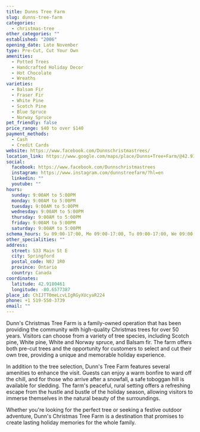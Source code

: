 ```yaml
---
title: Dunns Tree Farm
slug: dunns-tree-farm
categories:
  - christmas-tree
other_categories: ""
established: "2006"
opening_date: Late November
type: Pre-Cut, Cut Your Own
amenities:
  - Potted Trees
  - Handcrafted Holiday Decor
  - Hot Chocolate
  - Wreaths
varieties:
  - Balsam Fir
  - Fraser Fir
  - White Pine
  - Scotch Pine
  - Blue Spruce
  - Norway Spruce
pet_friendly: false
price_range: $40 to over $140
payment_methods:
  - Cash
  - Credit Cards
website: https://www.facebook.com/Dunnschristmastrees/
location_link: https://www.google.com/maps/place/Dunns+Tree+Farm/@42.9180461,-80.6577387,14z/data=!4m8!1m2!2m1!1sDunns+Tree+Farm!3m4!1s0x882c2fb778263d4d:0x6edb912673d4251b!8m2!3d42.9180461!4d-80.6577387
social:
  facebook: https://www.facebook.com/Dunnschristmastrees
  instagram: https://www.instagram.com/dunnstreefarm/?hl=en
  linkedin: ""
  youtube: ""
hours:
  sunday: 9:00AM to 5:00PM
  monday: 9:00AM to 5:00PM
  tuesday: 9:00AM to 5:00PM
  wednesday: 9:00AM to 5:00PM
  thursday: 9:00AM to 5:00PM
  friday: 9:00AM to 5:00PM
  saturday: 9:00AM to 5:00PM
schema_hours: Su 09:00-17:00, Mo 09:00-17:00, Tu 09:00-17:00, We 09:00-17:00, Th 09:00-17:00, Fr 09:00-17:00, Sa 09:00-17:00
other_specialities: ""
address:
  street: 533 Main St E
  city: Springford
  postal_code: N0J 1R0
  province: Ontario
  country: Canada
coordinates:
  latitude: 42.9180461
  longitude: -80.6577387
place_id: ChIJTT0meLcvLIgRGyXUcyaR224
phone: +1 519-550-3739
email: ""
---
```


Dunn's Christmas Tree Farm is a family-owned operation that has been providing the community with high-quality Christmas trees for over 50 years. Visitors can choose from a variety of tree species, including Scotch pine, White pine, White and Norway spruce, and Balsam fir. The farm offers both pre-cut trees and the opportunity for customers to select and cut their own tree, providing a unique and memorable holiday experience.

In addition to the tree selection, Dunn's Tree Farm features several amenities to enhance the visit. Guests can enjoy a warm bonfire to ward off the chill, and for those who arrive after a snowfall, a safe toboggan hill is available for sledding. The farm's peaceful, rural setting offers a refreshing escape from the hustle and bustle of the holiday season, allowing visitors to immerse themselves in the natural beauty of the surroundings.

Whether you're looking for the perfect tree or seeking a festive outdoor adventure, Dunn's Christmas Tree Farm is a destination that promises to create lasting holiday memories for the whole family.
